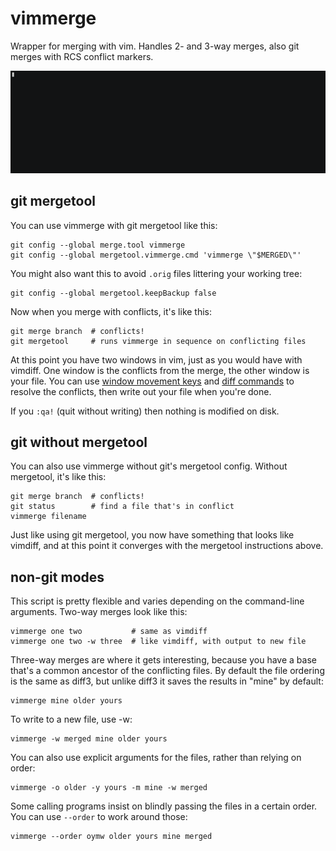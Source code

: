 vimmerge
========

Wrapper for merging with vim. Handles 2- and 3-way merges, also
git merges with RCS conflict markers.

[![asciicast](vimmerge.gif)](https://asciinema.org/a/171484)

git mergetool
-------------

You can use vimmerge with git mergetool like this:

    git config --global merge.tool vimmerge
    git config --global mergetool.vimmerge.cmd 'vimmerge \"$MERGED\"'

You might also want this to avoid `.orig` files littering your working
tree:

    git config --global mergetool.keepBackup false

Now when you merge with conflicts, it's like this:

    git merge branch  # conflicts!
    git mergetool     # runs vimmerge in sequence on conflicting files

At this point you have two windows in vim, just as you would have with
vimdiff. One window is the conflicts from the merge, the other window is
your file. You can use [window movement keys](http://vimdoc.sourceforge.net/htmldoc/windows.html#window-move-cursor)
and [diff commands](http://vimdoc.sourceforge.net/htmldoc/diff.html#copy-diffs) to
resolve the conflicts, then write out your file when you're done.

If you `:qa!` (quit without writing) then nothing is modified on disk.

git without mergetool
---------------------

You can also use vimmerge without git's mergetool config. Without
mergetool, it's like this:

    git merge branch  # conflicts!
    git status        # find a file that's in conflict
    vimmerge filename

Just like using git mergetool, you now have something that looks like
vimdiff, and at this point it converges with the mergetool instructions
above.

non-git modes
-------------

This script is pretty flexible and varies depending on the command-line
arguments. Two-way merges look like this:

    vimmerge one two           # same as vimdiff
    vimmerge one two -w three  # like vimdiff, with output to new file

Three-way merges are where it gets interesting, because you have a base
that's a common ancestor of the conflicting files. By default the file
ordering is the same as diff3, but unlike diff3 it saves the results in
"mine" by default:

    vimmerge mine older yours

To write to a new file, use -w:

    vimmerge -w merged mine older yours

You can also use explicit arguments for the files, rather than relying on
order:

    vimmerge -o older -y yours -m mine -w merged

Some calling programs insist on blindly passing the files in a certain
order. You can use `--order` to work around those:

    vimmerge --order oymw older yours mine merged
